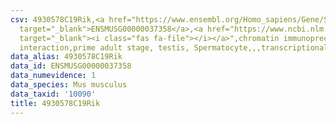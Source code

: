 ```yaml
---
csv: 4930578C19Rik,<a href="https://www.ensembl.org/Homo_sapiens/Gene/Summary?db=core;g=ENSMUSG00000037358"
  target="_blank">ENSMUSG00000037358</a>,<a href="https://www.ncbi.nlm.nih.gov/pubmed/25450459"
  target="_blank"><i class="fas fa-file"></i></a>",chromatin immunoprecipitation assay,direct
  interaction,prime adult stage, testis, Spermatocyte,,,transcriptional regulation,
data_alias: 4930578C19Rik
data_id: ENSMUSG00000037358
data_numevidence: 1
data_species: Mus musculus
data_taxid: '10090'
title: 4930578C19Rik
---
```

